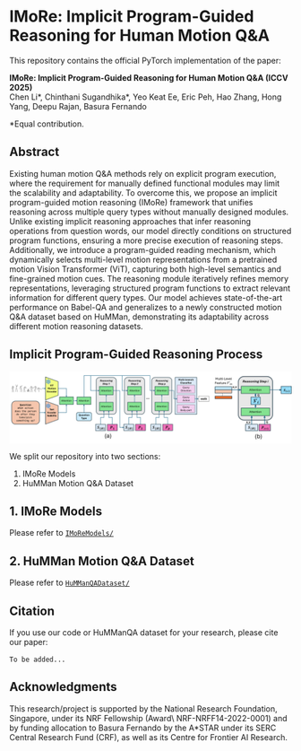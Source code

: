 # IMoRe: Implicit Program-Guided Reasoning for Human Motion Q&A

This repository contains the official PyTorch implementation of the paper:

**IMoRe: Implicit Program-Guided Reasoning for Human Motion Q&A (ICCV 2025)**  
Chen Li*, Chinthani Sugandhika*, Yeo Keat Ee, Eric Peh, Hao Zhang, Hong Yang, Deepu Rajan, Basura Fernando


*Equal contribution.

<!-- [![arXiv](https://img.shields.io/badge/arXiv-2307.00586-b31b1b.svg)](https://arxiv.org/abs/2410.22829) -->


## Abstract
Existing human motion Q&A methods rely on explicit program execution, where the requirement for manually defined functional modules may limit the scalability and adaptability. To overcome this, we propose an implicit program-guided motion reasoning (IMoRe) framework that unifies reasoning across multiple query types without manually designed modules. Unlike existing implicit reasoning approaches that infer reasoning operations from question words, our model directly conditions on structured program functions, ensuring a more precise execution of reasoning steps. Additionally, we introduce a program-guided reading mechanism, which dynamically selects multi-level motion representations from a pretrained motion Vision Transformer (ViT), capturing both high-level semantics and fine-grained motion cues. The reasoning module iteratively refines memory representations, leveraging structured program functions to extract relevant information for different query types. Our model achieves state-of-the-art performance on Babel-QA and generalizes to a newly constructed motion Q&A dataset based on HuMMan, demonstrating its adaptability across different motion reasoning datasets.

## Implicit Program-Guided Reasoning Process
 <!-- for Human Motion Q&A -->
<!-- ![Situational Scene Graph](image.png) -->
<div style="display: flex; justify-content: center;">
  <img src="assets/Architecture.png" alt="IMoRe_architecture" width="800"/>
</div>

We split our repository into two sections:
1. IMoRe Models
2. HuMMan Motion Q&A Dataset


## 1. IMoRe Models
Please refer to [`IMoReModels/`](IMoReModels/)


## 2. HuMMan Motion Q&A Dataset
Please refer to [`HuMManQADataset/`](HuMManQADataset/)


## Citation
If you use our code or HuMManQA dataset for your research, please cite our paper:
```bibtext
To be added...
```

## Acknowledgments

This research/project is supported by the National Research Foundation, Singapore, under its NRF Fellowship (Award\ NRF-NRFF14-2022-0001) and by funding allocation to Basura Fernando by the A*STAR under its SERC Central Research Fund (CRF), as well as its Centre for Frontier AI Research.